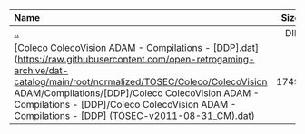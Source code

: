 |Name|Size|
|:---|---:|
|[..](../index.html)|DIR|
|[Coleco ColecoVision ADAM - Compilations - [DDP].dat](https://raw.githubusercontent.com/open-retrogaming-archive/dat-catalog/main/root/normalized/TOSEC/Coleco/ColecoVision ADAM/Compilations/[DDP]/Coleco ColecoVision ADAM - Compilations - [DDP]/Coleco ColecoVision ADAM - Compilations - [DDP] (TOSEC-v2011-08-31_CM).dat)|1749|
